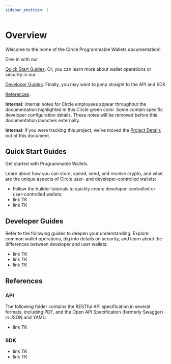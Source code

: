 ```yaml
---
sidebar_position: 1
---
```


# Overview

Welcome to the home of the Circle Programmable Wallets documentation!

Dive in with our 

[Quick Start Guides](#quick-start-guides). Or, you can learn more about wallet operations or security in our 

[Developer Guides](#developer-guides). Finally, you may want to jump straight to the API and SDK 

[References](#references). 

**Internal**: Internal notes for Circle employees appear throughout the documentation highlighted in this Circle green color. Some contain specific developer configuration details. These notes will be removed before this documentation launches externally.

**Internal**: If you were tracking this project, we’ve moved the [Project Details](https://circlepay.atlassian.net/wiki/spaces/DEVM/pages/725450784/Programmable+Wallets+Documentation) out of this document. 


## Quick Start Guides

Get started with Programmable Wallets. 

Learn about how you can store, spend, send, and receive crypto, and what are the unique aspects of Circle user- and developer-controlled wallets:

*  Follow the builder tutorials to quickly create developer-controlled or user-controlled wallets:
* link TK
* link TK

## Developer Guides

Refer to the following guides to deepen your understanding. Explore common wallet operations, dig into details on security, and learn about the differences between developer and user wallets:

* link TK
* link TK
* link TK

## References


### API

The following folder contains the RESTful API specification in several formats, including PDF, and the Open API Specification (formerly Swagger) in JSON and YAML:

* link TK

### SDK

* link TK
* link TK 
